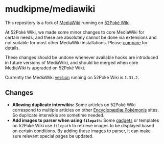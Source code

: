 mudkipme/mediawiki
==================

This repository is a fork of [MediaWiki](https://www.mediawiki.org) running on [52Poké Wiki](https://wiki.52poke.com).

At 52Poké Wiki, we made some minor changes to core MediaWiki for certain needs, and these are absolutely cannot be done via extensions and not suitable for most other MediaWiki installations. Please [compare](https://github.com/wikimedia/mediawiki/compare/REL1_31...mudkipme:52w) for details.

These changes should be undone whenever available hooks are introduced in future versions of MediaWiki, and should be merged when core MediaWiki is upgraded on 52Poké Wiki.

Currently the MediaWiki [version](https://wiki.52poke.com/wiki/Special:%E7%89%88%E6%9C%AC) running on 52Poké Wiki is `1.31.2`.

## Changes

* __Allowing duplicate interwikis:__ Some articles on 52Poké Wiki correspond to multiple articles on other [Encyclopædiæ Pokémonis](http://www.encyclopaediae-pokemonis.org/) sites. So duplicate interwikis are sometime needed.
* __Add images to parser when using `filepath`:__ Some [gadgets](https://wiki.52poke.com/wiki/Help:%E6%97%B6%E9%97%B4%E5%B0%8F%E5%B7%A5%E5%85%B7) or templates on 52Poké Wiki use `filepath` to retrieve images to be displayed based on certain conditions. By adding these images to parser, it can make sure relevant special pages be updated.
